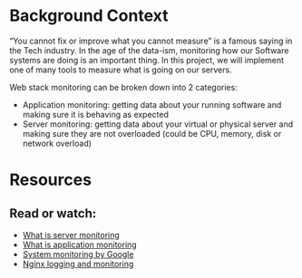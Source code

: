 # Background Context
“You cannot fix or improve what you cannot measure” is a famous saying in the Tech industry. In the age of the data-ism, monitoring how our Software systems are doing is an important thing. In this project, we will implement one of many tools to measure what is going on our servers.

Web stack monitoring can be broken down into 2 categories:

- Application monitoring: getting data about your running software and making sure it is behaving as expected
- Server monitoring: getting data about your virtual or physical server and making sure they are not overloaded (could be CPU, memory, disk or network overload)

# Resources
## Read or watch:

- [What is server monitoring](https://alx-intranet.hbtn.io/rltoken/km_XUDAfXEBoXZQsIWEo5Q)
- [What is application monitoring](https://alx-intranet.hbtn.io/rltoken/z9jsikINjrsUo2QY5_Xz8g)
- [System monitoring by Google](https://alx-intranet.hbtn.io/rltoken/_8KIbIUNzMgKi_LiGMBWAw)
- [Nginx logging and monitoring](https://alx-intranet.hbtn.io/rltoken/V3GsrDcMHPdgrizShj4RCg)